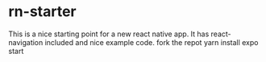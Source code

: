 # rn-starter
This is a nice starting point for a new react native app. It has react-navigation included and nice example code.
fork the repot
yarn install
expo start
